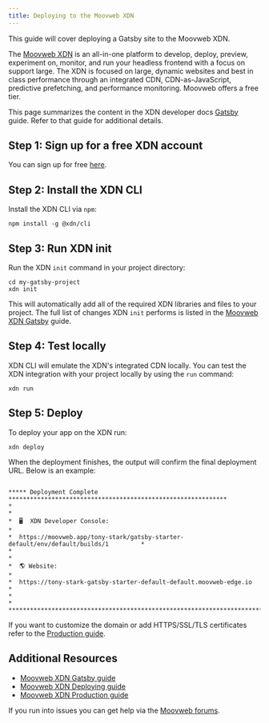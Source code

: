 ```yaml
---
title: Deploying to the Moovweb XDN
---
```


This guide will cover deploying a Gatsby site to the Moovweb XDN.

The [Moovweb XDN](https://www.moovweb.com/) is an all-in-one platform to develop, deploy, preview, experiment on, monitor, and run your headless frontend with a focus on support large. The XDN is focused on large, dynamic websites and best in class performance through an integrated CDN, CDN-as-JavaScript, predictive prefetching, and performance monitoring. Moovweb offers a free tier.

This page summarizes the content in the XDN developer docs [Gatsby](https://developer.moovweb.com/guides/gatsby) guide. Refer to that guide for additional details.

## Step 1: Sign up for a free XDN account

You can sign up for free [here](https://moovweb.app/signup).

## Step 2: Install the XDN CLI

Install the XDN CLI via `npm`:

```shell
npm install -g @xdn/cli
```

## Step 3: Run XDN init

Run the XDN `init` command in your project directory:

```shell
cd my-gatsby-project
xdn init
```

This will automatically add all of the required XDN libraries and files to your project. The full list of changes XDN `init` performs is listed in the [Moovweb XDN Gatsby](https://developer.moovweb.com/guides/gatsby) guide.

## Step 4: Test locally

XDN CLI will emulate the XDN's integrated CDN locally. You can test the XDN integration with your project locally by using the `run` command:

```shell
xdn run
```

## Step 5: Deploy

To deploy your app on the XDN run:

```shell
xdn deploy
```

When the deployment finishes, the output will confirm the final deployment URL. Below is an example:

```shell

***** Deployment Complete *************************************************************
*                                                                                     *
*  🖥  XDN Developer Console:                                                         *
*  https://moovweb.app/tony-stark/gatsby-starter-default/env/default/builds/1         *
*                                                                                     *
*  🌎 Website:                                                                        *
*  https://tony-stark-gatsby-starter-default-default.moovweb-edge.io                  *
*                                                                                     *
***************************************************************************************
```

If you want to customize the domain or add HTTPS/SSL/TLS certificates refer to the [Production guide](https://developer.moovweb.com/guides/production).

## Additional Resources

- [Moovweb XDN Gatsby guide](https://developer.moovweb.com/guides/gatsby)
- [Moovweb XDN Deploying guide](https://developer.moovweb.com/guides/deploying)
- [Moovweb XDN Production guide](https://developer.moovweb.com/guides/production)

If you run into issues you can get help via the [Moovweb forums](https://forum.moovweb.com/).
